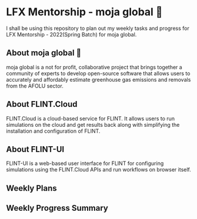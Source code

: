 # LFX Mentorship - moja global 💚

I shall be using this repository to plan out my weekly tasks and progress for LFX Mentorship - 2022(Spring Batch) for moja global.

## About moja global 🤔

moja global is a not for profit, collaborative project that brings together a community of experts to develop open-source software that allows users to accurately and affordably estimate greenhouse gas emissions and removals from the AFOLU sector. 

## About FLINT.Cloud 
FLINT.Cloud is a cloud-based service for FLINT. It allows users to run simulations on the cloud and get results back along with simplifying the installation and configuration of FLINT.

## About FLINT-UI
FLINT-UI is a web-based user interface for FLINT for configuring simulations using the FLINT.Cloud APIs and run workflows on browser itself.

## Weekly Plans

## Weekly Progress Summary
